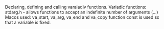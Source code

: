 Declaring, defining and calling varaiadiv functions.
Variadic functions: 
stdarg.h - allows functions to accept an indefinite number of arguments (...)
Macos used: va_start, va_arg, va_end and va_copy
function const is used so that a variable is fixed.
